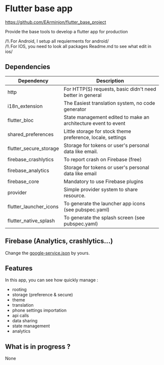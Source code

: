 # Flutter base app

https://github.com/EArminjon/flutter_base_project

Provide the base tools to develop a flutter app for production

/!\ For Android, I setup all requierments for android/  
/!\ For IOS, you need to look all packages Readme.md to see what edit in ios/  

## Dependencies


| Dependency                    | Description                                                       |
| ----------------------------- |-------------------------------------------------------------------|
| http                          | For HTTP(S) requests, basic  didn't need better in general        |
| i18n_extension                | The Easiest translation system, no code generator                 |
| flutter_bloc                  | State management edited to make an architecture event to event    |
| shared_preferences            | Little storage for stock theme preference, locale, settings       |
| flutter_secure_storage        | Storage for tokens or user's personal data like email.            |
| firebase_crashlytics          | To report crash on Firebase (free)                                |
| firebase_analytics            | Storage for tokens or user's personal data like email             |
| firebase_core                 | Mandatory to use Firebase plugins                                 |
| provider                      | Simple provider system to share resource.                         |
| flutter_launcher_icons        | To generate the launcher app icons (see pubspec.yaml)             |
| flutter_native_splash         | To generate the splash screen (see pubspec.yaml)                  |


## Firebase (Analytics, crashlytics...)

Change the [google-service.json](android/app/google-services.json) by yours.

##  Features

In this app, you can see how quickly manage :

- rooting
- storage (preference & secure)
- theme
- translation
- phone settings importation
- api calls
- data sharing
- state management
- analytics

## What is in progress ?

None

